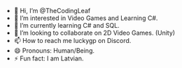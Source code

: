 - 👋 Hi, I’m @TheCodingLeaf
- 👀 I’m interested in Video Games and Learning C#.
- 🌱 I’m currently learning C# and SQL.
- 💞️ I’m looking to collaborate on 2D Video Games. (Unity)
- 📫 How to reach me luckygp on Discord.
- 😄 Pronouns: Human/Being.
- ⚡ Fun fact: I am Latvian.

<!---
TheCodingLeaf/TheCodingLeaf is a ✨ special ✨ repository because its `README.md` (this file) appears on your GitHub profile.
You can click the Preview link to take a look at your changes.
--->
